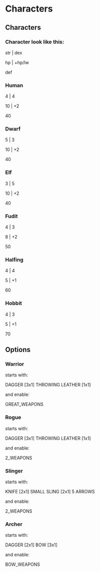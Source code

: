 # Characters
## Characters
### Character look like this:
str | dex

hp | +hp/lw

def
### Human
4 | 4

10 | +2

40
### Dwarf
5 | 3

10 | +2

40
### Elf
3 | 5

10 | +2

40
### Fudit
4 | 3

8 | +2

50
### Halfing
4 | 4

5 | +1

60
### Hobbit
4 | 3

5 | +1

70
## Options
### Warrior
starts with:

DAGGER [3x1]
THROWING LEATHER [1x1]

and enable:

GREAT_WEAPONS
### Rogue
starts with:

DAGGER [3x1]
THROWING LEATHER [1x1]

and enable:

2_WEAPONS
### Slinger
starts with:

KNIFE [2x1]
SMALL SLING [2x1]
5 ARROWS

and enable:

2_WEAPONS
### Archer
starts with:

DAGGER [2x1]
BOW [3x1]

and enable:

BOW_WEAPONS
